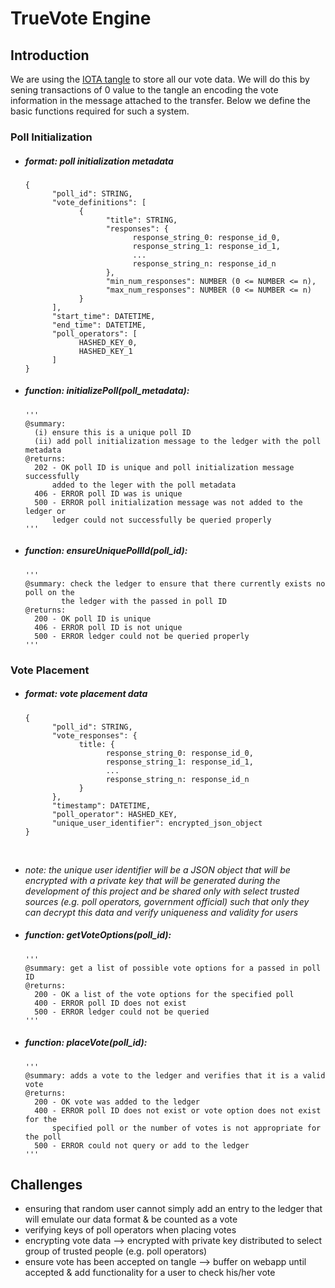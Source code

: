 # TrueVote Engine

## Introduction

We are using the [IOTA tangle](https://iota.org/) to store all our vote data. We will do this by sening transactions of 0 value to the tangle an encoding the vote information in the message attached to the transfer. Below we define the basic functions required for such a system.

### Poll Initialization

* ##### format: poll initialization metadata

      {
            "poll_id": STRING,
            "vote_definitions": [
                  {
                        "title": STRING,
                        "responses": {
                              response_string_0: response_id_0,
                              response_string_1: response_id_1,
                              ...
                              response_string_n: response_id_n
                        },
                        "min_num_responses": NUMBER (0 <= NUMBER <= n),
                        "max_num_responses": NUMBER (0 <= NUMBER <= n)
                  }
            ],
            "start_time": DATETIME,
            "end_time": DATETIME,
            "poll_operators": [
                  HASHED_KEY_0,
                  HASHED_KEY_1
            ]
      }

* ##### function: initializePoll(poll_metadata):
      '''
      @summary:
        (i) ensure this is a unique poll ID
        (ii) add poll initialization message to the ledger with the poll metadata
      @returns:
        202 - OK poll ID is unique and poll initialization message successfully
            added to the leger with the poll metadata
        406 - ERROR poll ID was is unique
        500 - ERROR poll initialization message was not added to the ledger or
            ledger could not successfully be queried properly
      '''

* ##### function: ensureUniquePollId(poll_id):
      '''
      @summary: check the ledger to ensure that there currently exists no poll on the
              the ledger with the passed in poll ID
      @returns: 
        200 - OK poll ID is unique
        406 - ERROR poll ID is not unique
        500 - ERROR ledger could not be queried properly
      '''

### Vote Placement

* ##### format: vote placement data

      {
            "poll_id": STRING,
            "vote_responses": {
                  title: {
                        response_string_0: response_id_0,
                        response_string_1: response_id_1,
                        ...
                        response_string_n: response_id_n
                  }
            },
            "timestamp": DATETIME,
            "poll_operator": HASHED_KEY,
            "unique_user_identifier": encrypted_json_object
      }
      
* _note: the unique user identifier will be a JSON object that will be encrypted with a private key that will be generated during the development of this project and be shared only with select trusted sources (e.g. poll operators, government official) such that only they can decrypt this data and verify uniqueness and validity for users_

* ##### function: getVoteOptions(poll_id):
      '''
      @summary: get a list of possible vote options for a passed in poll ID
      @returns:
        200 - OK a list of the vote options for the specified poll
        400 - ERROR poll ID does not exist
        500 - ERROR ledger could not be queried
      '''

* ##### function: placeVote(poll_id):
      '''
      @summary: adds a vote to the ledger and verifies that it is a valid vote
      @returns:
        200 - OK vote was added to the ledger
        400 - ERROR poll ID does not exist or vote option does not exist for the 
            specified poll or the number of votes is not appropriate for the poll
        500 - ERROR could not query or add to the ledger
      '''

## Challenges

- ensuring that random user cannot simply add an entry to the ledger that will emulate our data format & be counted as a vote
- verifying keys of poll operators when placing votes
- encrypting vote data --> encrypted with private key distributed to select group of trusted people (e.g. poll operators)
- ensure vote has been accepted on tangle --> buffer on webapp until accepted & add functionality for a user to check his/her vote
